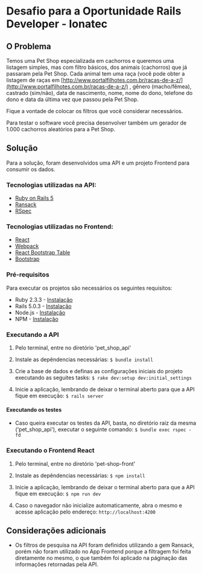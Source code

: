# Desafio para a Oportunidade Rails Developer - Ionatec

## O Problema

Temos uma Pet Shop especializada em cachorros e queremos uma listagem simples, mas
com filtro básicos, dos animais (cachorros) que já passaram pela Pet Shop.
Cada animal tem uma raça (você pode obter a listagem de raças em [http://www.portalfilhotes.com.br/racas-de-a-z/​](http://www.portalfilhotes.com.br/racas-de-a-z/​)
, gênero (macho/fêmea), castrado (sim/não), data de nascimento, nome, nome do dono, telefone do dono e data da última vez que passou pela Pet Shop.

Fique a vontade de colocar os filtros que você considerar necessários.

Para testar o software você precisa desenvolver também um gerador de 1.000 cachorros
aleatórios para a Pet Shop.

## Solução

Para a solução, foram desenvolvidos uma API e um projeto Frontend para consumir os dados. 

### Tecnologias utilizadas na API:
* [Ruby on Rails 5](http://rubyonrails.org/)
* [Ransack](https://github.com/activerecord-hackery/ransack)
* [RSpec](http://rspec.info/)

### Tecnologias utilizadas no Frontend:
* [React](https://facebook.github.io/react/)
* [Webpack](https://webpack.github.io/)
* [React Bootstrap Table](https://github.com/AllenFang/react-bootstrap-table)
* [Bootstrap](http://getbootstrap.com/)

### Pré-requisitos

Para executar os projetos são necessários os seguintes requisitos:
- Ruby 2.3.3 - [Instalação](https://gorails.com/setup/ubuntu/14.04#ruby)
- Rails 5.0.3 - [Instalação](https://gorails.com/setup/ubuntu/14.04#rails)
- Node.js - [Instalação](https://nodejs.org/en/download/package-manager/)
- NPM - [Instalação](https://docs.npmjs.com/getting-started/installing-node)

### Executando a API

1. Pelo terminal, entre no diretório 'pet_shop_api'

2. Instale as depêndencias necessárias: 
  ```$ bundle install```
  
3. Crie a base de dados e definas as configurações iniciais do projeto executando as seguites tasks:
  ```$ rake dev:setup dev:initial_settings```
  
4. Inicie a aplicação, lembrando de deixar o terminal aberto para que a API fique em execução:
  ```$ rails server```

#### Executando os testes

* Caso queira executar os testes da API, basta, no diretório raiz da mesma ('pet_shop_api'), executar o seguinte comando:
  ```$ bundle exec rspec -fd```


### Executando o Frontend React

1. Pelo terminal, entre no diretório 'pet-shop-front'

2. Instale as depêndencias necessárias:
  ```$ npm install```

3. Inicie a aplicação, lembrando de deixar o terminal aberto para que a API fique em execução:
  ```$ npm run dev```
 
4. Caso o navegador não inicialize automaticamente, abra o mesmo e acesse aplicação pelo endereço:
  ```http://localhost:4200```

## Considerações adicionais

* Os filtros de pesquisa na API foram definidos utilizando a gem Ransack, porém não foram utilizado no App Frontend porque a filtragem foi feita diretamente no mesmo, o que também foi aplicado na páginação das informações retornadas pela API.
